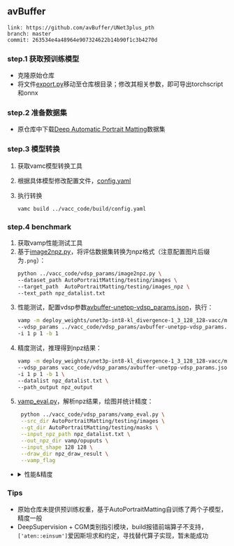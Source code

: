 ## avBuffer

```
link: https://github.com/avBuffer/UNet3plus_pth
branch: master
commit: 263534e4a48964e907324622b14b90f1c3b4270d
```

### step.1 获取预训练模型
- 克隆原始仓库
- 将文件[export.py](../source_code/export.py)移动至仓库根目录；修改其相关参数，即可导出torchscript和onnx



### step.2 准备数据集
- 原仓库中下载[Deep Automatic Portrait Matting](https://github.com/avBuffer/UNet3plus_pth)数据集


### step.3 模型转换
1. 获取vamc模型转换工具
2. 根据具体模型修改配置文件，[config.yaml](../vacc_code/build/config.yaml)
3. 执行转换

   ```bash
   vamc build ../vacc_code/build/config.yaml
   ```

### step.4 benchmark
1. 获取vamp性能测试工具
2. 基于[image2npz.py](../../common/utils/image2npz.py)，将评估数据集转换为npz格式（注意配置图片后缀为`.png`）：
    ```bash
    python ../vacc_code/vdsp_params/image2npz.py \
    --dataset_path AutoPortraitMatting/testing/images \
    --target_path  AutoPortraitMatting/testing/images_npz \
    --text_path npz_datalist.txt
    ```
3. 性能测试，配置vdsp参数[avbuffer-unetpp-vdsp_params.json](../vacc_code/vdsp_params/avbuffer-unetpp-vdsp_params.json)，执行：
    ```bash
    vamp -m deploy_weights/unet3p-int8-kl_divergence-1_3_128_128-vacc/mod \
    --vdsp_params ../vacc_code/vdsp_params/avbuffer-unetpp-vdsp_params.json \
    -i 1 p 1 -b 1
    ```
4. 精度测试，推理得到npz结果：
    ```bash
    vamp -m deploy_weights/unet3p-int8-kl_divergence-1_3_128_128-vacc/mod \
    --vdsp_params vacc_code/vdsp_params/avbuffer-unetpp-vdsp_params.json \
    -i 1 p 1 -b 1 \
    --datalist npz_datalist.txt \
    --path_output npz_output
    ```
5. [vamp_eval.py](../vacc_code/vdsp_params/vamp_eval.py)，解析npz结果，绘图并统计精度：
   ```bash
    python ../vacc_code/vdsp_params/vamp_eval.py \
    --src_dir AutoPortraitMatting/testing/images \
    --gt_dir AutoPortraitMatting/testing/masks \
    --input_npz_path npz_datalist.txt \
    --out_npz_dir vamp/opuputs \
    --input_shape 128 128 \
    --draw_dir npz_draw_result \
    --vamp_flag
   ```


- <details><summary>性能&精度</summary>

    ```
    ./vamp_2.1.0 -m deploy_weights/unet3p-int8-kl_divergence-1_3_128_128-vacc/mod --vdsp_params vdsp_params/unetzoo-unetpp-vdsp_params.json -i 1 -b 1 -p 1
    - number of instances in each device: 1
    devices: [0]
    batch size: 1
    ai utilize (%): 95.0294
    temperature (°C): 46.3129
    card power (W): 35.6416
    die memory used (MB): 1196.74
    throughput (qps): 261.411
    e2e latency (us):
        avg latency: 9429
        min latency: 4292
        max latency: 11732
        p50 latency: 7958
        p90 latency: 11353
        p95 latency: 11381
        p99 latency: 11442
    model latency (us):
        avg latency: 9385
        min latency: 4256
        max latency: 11681
        p50 latency: 7894
        p90 latency: 11306
        p95 latency: 11330
        p99 latency: 11383

    ./vamp_2.1.0 -m deploy_weights/unet3p_deepsupervision-int8-kl_divergence-1_3_128_128-vacc/mod --vdsp_params vdsp_params/unetzoo-unet3p_deepsupervision-vdsp_params.json -i 1 -b 1 -p 1
    model input shape 0: [3,128,128], dtype: u1
    load model and init graph done
    - number of instances in each device: 1
    devices: [0]
    batch size: 1
    ai utilize (%): 94.9512
    temperature (°C): 46.3605
    card power (W): 34.3433
    die memory used (MB): 1196.74
    throughput (qps): 221.447
    e2e latency (us):
        avg latency: 11148
        min latency: 5144
        max latency: 13947
        p50 latency: 9436
        p90 latency: 13428
        p95 latency: 13492
        p99 latency: 13607
    model latency (us):
        avg latency: 11100
        min latency: 5080
        max latency: 13887
        p50 latency: 9372
        p90 latency: 13384
        p95 latency: 13442
        p99 latency: 13548

    # AutoPortraitMatting dataste
    unet3p-128.onnx
    mean iou: 0.8028378863260259

    unet3p-fp16-none-1_3_128_128-debug
    mean iou: 0.79324814183556
    unet3p-int8-kl_divergence-1_3_128_128-debug
    mean iou: 0.7935774424199835

    unet3p_deepsupervision-128.onnx
    mean iou: 0.7141104264658364

    unet3p_deepsupervision-fp16-none-1_3_128_128-debug
    mean iou: 0.7110279268652795
    unet3p_deepsupervision-int8-kl_divergence-1_3_128_128-debug
    mean iou: 0.70822689047088
    ```
    </details>


### Tips
- 原始仓库未提供预训练权重，基于AutoPortraitMatting自训练了两个子模型，精度一般
- DeepSupervision + CGM类别指引模块，build报错前端算子不支持，`['aten::einsum']`爱因斯坦求和约定，寻找替代算子实现，暂未能成功